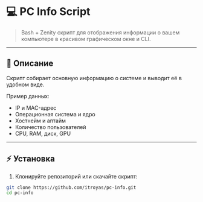 # 💻 PC Info Script

> Bash + Zenity скрипт для отображения информации о вашем компьютере в красивом графическом окне и CLI.

---

## 📌 Описание
Скрипт собирает основную информацию о системе и выводит её в удобном виде.  

Пример данных:
- IP и MAC-адрес
- Операционная система и ядро
- Хостнейм и аптайм
- Количество пользователей
- CPU, RAM, диск, GPU

---

## ⚡ Установка

1. Клонируйте репозиторий или скачайте скрипт:

```bash
git clone https://github.com/itroyas/pc-info.git
cd pc-info


